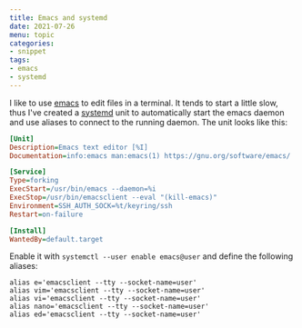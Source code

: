 ```yaml
---
title: Emacs and systemd
date: 2021-07-26
menu: topic
categories:
- snippet
tags:
- emacs
- systemd
---
```


I like to use [emacs](https://www.gnu.org/software/emacs/) to edit files in a terminal. It tends to start a little slow, thus I've created a [systemd](https://www.freedesktop.org/wiki/Software/systemd/) unit to automatically start the emacs daemon and use aliases to connect to the running daemon. The unit looks like this:

```ini
[Unit]
Description=Emacs text editor [%I]
Documentation=info:emacs man:emacs(1) https://gnu.org/software/emacs/

[Service]
Type=forking
ExecStart=/usr/bin/emacs --daemon=%i
ExecStop=/usr/bin/emacsclient --eval "(kill-emacs)"
Environment=SSH_AUTH_SOCK=%t/keyring/ssh
Restart=on-failure

[Install]
WantedBy=default.target
```

Enable it with `systemctl --user enable emacs@user` and define the following aliases:

```shell script
alias e='emacsclient --tty --socket-name=user'
alias vim='emacsclient --tty --socket-name=user'
alias vi='emacsclient --tty --socket-name=user'
alias nano='emacsclient --tty --socket-name=user'
alias ed='emacsclient --tty --socket-name=user'
```
